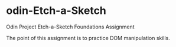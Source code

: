 # odin-Etch-a-Sketch
Odin Project Etch-a-Sketch Foundations Assignment 

The point of this assignment is to practice DOM manipulation skills.
